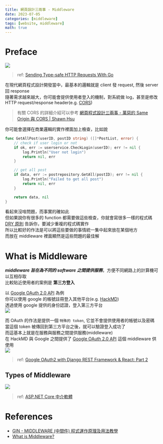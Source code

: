 ```yaml
---
title: 網頁設計三兩事 - Middleware
date: 2023-07-05
categories: [middleware]
tags: [website, middleware]
math: true
---
```


# Preface
![](https://miro.medium.com/max/1400/1*MoxFEabKGx6NxlKoZ0lXJQ.png)
> ref: [Sending Type-safe HTTP Requests With Go](https://betterprogramming.pub/sending-type-safe-http-requests-with-go-eb5bd1f91558)

在現代網頁程式設計開發當中，最基本的邏輯就是 client 發 request, 然後 server 回 response\
隨著需求越來越大，你可能會提供使用者登入的機制，對系統做 log，甚至是修改 HTTP request/response header(e.g. [CORS](https://developer.mozilla.org/zh-TW/docs/Web/HTTP/CORS))
> 有關 CORS 的詳細介紹可以參考 [網頁程式設計三兩事 - 萬惡的 Same Origin 與 CORS \| Shawn Hsu](../../website/website-cors)

你可能會選擇在商業邏輯的實作裡面加上檢查，比如說
```go
func GetAllPost(userID, postID string) ([]*PostList, error) {
    // check if user login or not
    if ok, err := userservice.CheckLogin(userID); err != nil {
        log.Println("User not login")
        return nil, err
    }

    // get all post
    if data, err := postrepository.GetAll(postID); err != nil {
        log.Println("Failed to get all post")
        return nil, err
    }

    return data, nil
}
```

看起來沒啥問題，而事實的確如此\
但如果說你有很多的 function 都需要做這些檢查，你就會寫很多一樣的程式碼\
[DRY 原則](https://en.wikipedia.org/wiki/Don%27t_repeat_yourself) 告訴你，要減少重複的程式碼實作\
所以比較好的作法是可以將這些要做的事情統一集中起來放在某個地方\
而放在 middleware 裡面顯然是這些問題的最佳解

# What is Middleware
***middleware 旨在為不同的 software 之間提供服務***，方便不同網路上的計算機可以互相存取\
比較貼近使用者的案例是 **第三方登入**

以 [Google OAuth 2.0 API](https://developers.google.com/identity/protocols/oauth2) 為例\
你可以使用 google 的帳號註冊登入其他平台(e.g. [HackMD](https://hackmd.io))\
透過使用 google 提供的身份認證，登入第三方平台\
![](https://i.imgur.com/hRIGgDt.png)

而 OAuth 的作法是提供一個 `特殊的 token`, 它並不會提供使用者的帳號以及密碼\
當這個 token 被傳回到第三方平台之後，就可以驗證登入成功了\
而這基本上就是在服務與服務之間提供服務(middleware)\
在 HackMD 與 Google 之間提供了 [Google OAuth 2.0 API](https://developers.google.com/identity/protocols/oauth2) 這個 middleware 供使用\
![](https://ghost.hacksoft.io/content/images/2021/05/Google-OAuth-FE-flow@2x.png)
> ref: [Google OAuth2 with Django REST Framework & React: Part 2](https://www.hacksoft.io/blog/google-oauth2-with-django-react-part-2)

## Types of Middleware

![](https://docs.microsoft.com/zh-tw/aspnet/core/fundamentals/middleware/index/_static/request-delegate-pipeline.png?view=aspnetcore-6.0)
> ref: [ASP.NET Core 中介軟體](https://docs.microsoft.com/zh-tw/aspnet/core/fundamentals/middleware/?view=aspnetcore-6.0)

# References
+ [GIN - MIDDLEWARE (中間件) 程式運作原理及用法教學](https://hoohoo.top/blog/teaching-how-gin-middleware-programs-work-and-how-to-use-them/)
+ [What is Middleware?](https://www.integrate.io/glossary/what-is-middleware/)

